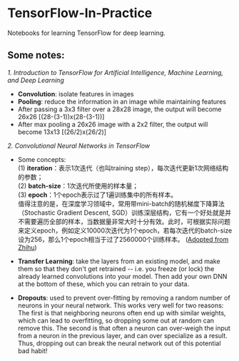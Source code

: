 # TensorFlow-In-Practice
 Notebooks for learning TensorFlow for deep learning.


## Some notes:
*1. Introduction to TensorFlow for Artificial Intelligence, Machine Learning, and Deep Learning*
- **Convolution**: isolate features in images
- **Pooling**: reduce the information in an image while maintaining features
- After passing a 3x3 filter over a 28x28 image, the output will become 26x26 [(28-(3-1))x(28-(3-1))]
- After max pooling a 26x26 image with a 2x2 filter, the output will become 13x13 [(26/2)x(26/2)]

*2. Convolutional Neural Networks in TensorFlow*
- Some concepts:  
(1) **iteration**：表示1次迭代（也叫training step），每次迭代更新1次网络结构的参数；  
(2) **batch-size**：1次迭代所使用的样本量；  
(3) **epoch**：1个epoch表示过了1遍训练集中的所有样本。  
值得注意的是，在深度学习领域中，常用带mini-batch的随机梯度下降算法（Stochastic Gradient Descent, SGD）训练深层结构，它有一个好处就是并不需要遍历全部的样本，当数据量非常大时十分有效。此时，可根据实际问题来定义epoch，例如定义10000次迭代为1个epoch，若每次迭代的batch-size设为256，那么1个epoch相当于过了2560000个训练样本。  ([Adopted from Zhihu](https://www.zhihu.com/question/43673341/answer/257382587))

- **Transfer Learning**: take the layers from an existing model, and make them so that they don't get retrained -- i.e. you freeze (or lock) the already learned convolutions into your model. Then add your own DNN at the bottom of these, which you can retrain to your data. 
- **Dropouts**: used to prevent over-fitting by removing a random number of neurons in your neural network. This works very well for two reasons: The first is that neighboring neurons often end up with similar weights, which can lead to overfitting, so dropping some out at random can remove this. The second is that often a neuron can over-weigh the input from a neuron in the previous layer, and can over specialize as a result. Thus, dropping out can break the neural network out of this potential bad habit!